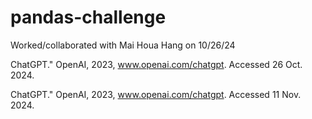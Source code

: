 # pandas-challenge
Worked/collaborated with Mai Houa Hang on 10/26/24

ChatGPT." OpenAI, 2023, www.openai.com/chatgpt. Accessed 26 Oct. 2024.

ChatGPT." OpenAI, 2023, www.openai.com/chatgpt. Accessed 11 Nov. 2024.
